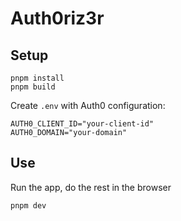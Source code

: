 # Auth0riz3r

## Setup

```
pnpm install
pnpm build
```

Create `.env` with Auth0 configuration:

```
AUTH0_CLIENT_ID="your-client-id"
AUTH0_DOMAIN="your-domain"
```

## Use

Run the app, do the rest in the browser

```
pnpm dev
```
